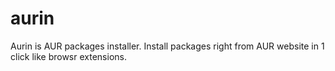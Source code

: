 # aurin
Aurin is AUR packages installer. Install packages right from AUR website in 1 click like browsr extensions.

